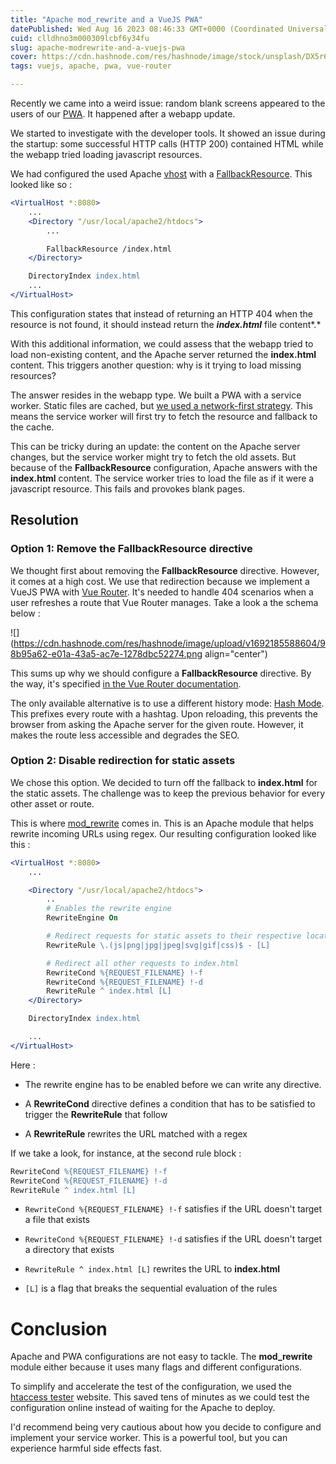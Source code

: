 ```yaml
---
title: "Apache mod_rewrite and a VueJS PWA"
datePublished: Wed Aug 16 2023 08:46:33 GMT+0000 (Coordinated Universal Time)
cuid: clldhno3m000309lcbf6y34fu
slug: apache-modrewrite-and-a-vuejs-pwa
cover: https://cdn.hashnode.com/res/hashnode/image/stock/unsplash/DX5r6BNoWVE/upload/a770362fc141382cc09526f7fccf8d27.jpeg
tags: vuejs, apache, pwa, vue-router

---
```


Recently we came into a weird issue: random blank screens appeared to the users of our [PWA](https://developer.mozilla.org/en-US/docs/Web/Progressive_web_apps). It happened after a webapp update.

We started to investigate with the developer tools. It showed an issue during the startup: some successful HTTP calls (HTTP 200) contained HTML while the webapp tried loading javascript resources.

We had configured the used Apache [vhost](https://httpd.apache.org/docs/2.2/en/vhosts/examples.html) with a [FallbackResource](https://httpd.apache.org/docs/trunk/en/mod/mod_dir.html#fallbackresource). This looked like so :

```apache
<VirtualHost *:8080>
    ...
    <Directory "/usr/local/apache2/htdocs">
        ...

        FallbackResource /index.html
    </Directory>

    DirectoryIndex index.html
    ...
</VirtualHost>
```

This configuration states that instead of returning an HTTP 404 when the resource is not found, it should instead return the ***index.html*** file content\*.\*

With this additional information, we could assess that the webapp tried to load non-existing content, and the Apache server returned the **index.html** content. This triggers another question: why is it trying to load missing resources?

The answer resides in the webapp type. We built a PWA with a service worker. Static files are cached, but [we used a network-first strategy](https://developer.chrome.com/docs/workbox/modules/workbox-strategies/#network-first-network-falling-back-to-cache). This means the service worker will first try to fetch the resource and fallback to the cache.

This can be tricky during an update: the content on the Apache server changes, but the service worker might try to fetch the old assets. But because of the **FallbackResource** configuration, Apache answers with the **index.html** content. The service worker tries to load the file as if it were a javascript resource. This fails and provokes blank pages.

## Resolution

### Option 1: Remove the FallbackResource directive

We thought first about removing the **FallbackResource** directive. However, it comes at a high cost. We use that redirection because we implement a VueJS PWA with [Vue Router](https://router.vuejs.org/). It's needed to handle 404 scenarios when a user refreshes a route that Vue Router manages. Take a look a the schema below :

![](https://cdn.hashnode.com/res/hashnode/image/upload/v1692185588604/98b95a62-e01a-43a5-ac7e-1278dbc52274.png align="center")

This sums up why we should configure a **FallbackResource** directive. By the way, it's specified [in the Vue Router documentation](https://router.vuejs.org/guide/essentials/history-mode.html#Apache).

The only available alternative is to use a different history mode: [Hash Mode](https://router.vuejs.org/guide/essentials/history-mode.html#Hash-Mode). This prefixes every route with a hashtag. Upon reloading, this prevents the browser from asking the Apache server for the given route. However, it makes the route less accessible and degrades the SEO.

### Option 2: Disable redirection for static assets

We chose this option. We decided to turn off the fallback to **index.html** for the static assets. The challenge was to keep the previous behavior for every other asset or route.

This is where [mod\_rewrite](https://httpd.apache.org/docs/2.4/fr/mod/mod_rewrite.html) comes in. This is an Apache module that helps rewrite incoming URLs using regex. Our resulting configuration looked like this :

```apache
<VirtualHost *:8080>
    ...

    <Directory "/usr/local/apache2/htdocs">
        ..
        # Enables the rewrite engine
        RewriteEngine On

        # Redirect requests for static assets to their respective locations
        RewriteRule \.(js|png|jpg|jpeg|svg|gif|css)$ - [L]

        # Redirect all other requests to index.html
        RewriteCond %{REQUEST_FILENAME} !-f
        RewriteCond %{REQUEST_FILENAME} !-d
        RewriteRule ^ index.html [L]
    </Directory>

    DirectoryIndex index.html

    ...
</VirtualHost>
```

Here :

* The rewrite engine has to be enabled before we can write any directive.
    
* A **RewriteCond** directive defines a condition that has to be satisfied to trigger the **RewriteRule** that follow
    
* A **RewriteRule** rewrites the URL matched with a regex
    

If we take a look, for instance, at the second rule block :

```apache
RewriteCond %{REQUEST_FILENAME} !-f
RewriteCond %{REQUEST_FILENAME} !-d
RewriteRule ^ index.html [L]
```

* `RewriteCond %{REQUEST_FILENAME} !-f` satisfies if the URL doesn't target a file that exists
    
* `RewriteCond %{REQUEST_FILENAME} !-d` satisfies if the URL doesn't target a directory that exists
    
* `RewriteRule ^ index.html [L]` rewrites the URL to **index.html**
    
* `[L]` is a flag that breaks the sequential evaluation of the rules
    

# Conclusion

Apache and PWA configurations are not easy to tackle. The **mod\_rewrite** module either because it uses many flags and different configurations.

To simplify and accelerate the test of the configuration, we used the [htaccess tester](https://htaccess.madewithlove.com/) website. This saved tens of minutes as we could test the configuration online instead of waiting for the Apache to deploy.

I'd recommend being very cautious about how you decide to configure and implement your service worker. This is a powerful tool, but you can experience harmful side effects fast.
